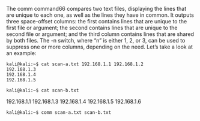 The comm command66 compares two text files, displaying the lines that are unique to each one, as well as the lines they have in common. It outputs three space-offset columns: the first contains lines that are unique to the first file or argument; the second contains lines that are unique to the second file or argument; and the third column contains lines that are shared by both files. The -n switch, where “n” is either 1, 2, or 3, can be used to suppress one or more columns, depending on the need. Let’s take a look at an example:

	kali@kali:~$ cat scan-a.txt 192.168.1.1 192.168.1.2
	192.168.1.3 
	192.168.1.4 
	192.168.1.5

	kali@kali:~$ cat scan-b.txt
192.168.1.1
192.168.1.3
192.168.1.4
192.168.1.5
192.168.1.6

	kali@kali:~$ comm scan-a.txt scan-b.txt
